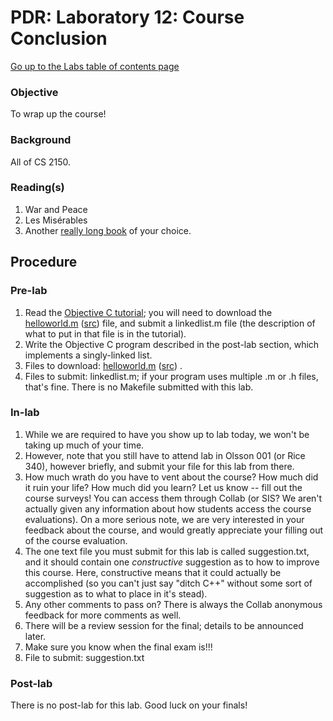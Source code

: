 PDR: Laboratory 12: Course Conclusion
=====================================

[Go up to the Labs table of contents page](../index.html)

### Objective ###

To wrap up the course!

### Background ###

All of CS 2150.


### Reading(s) ###

1. War and Peace
2. Les Mis&eacute;rables
3. Another [really long book](http://en.wikipedia.org/wiki/List_of_longest_novels) of your choice.


Procedure
---------

### Pre-lab ###

1. Read the [Objective C tutorial](../../tutorials/12-objc/index.html); you will need to download the [helloworld.m](../..//tutorials/12-objc/helloworld.m.html) ([src](../..//tutorials/12-objc/helloworld.m)) file, and submit a linkedlist.m file (the description of what to put in that file is in the tutorial).
2. Write the Objective C program described in the post-lab section, which implements a singly-linked list.
3. Files to download: [helloworld.m](../..//tutorials/12-objc/helloworld.m.html) ([src](../..//tutorials/12-objc/helloworld.m))
.
4. Files to submit: linkedlist.m; if your program uses multiple .m or .h files, that's fine.  There is no Makefile submitted with this lab.

### In-lab ###

1. While we are required to have you show up to lab today, we won't be taking up much of your time.
2. However, note that you still have to attend lab in Olsson 001 (or Rice 340), however briefly, and submit your file for this lab from there.
3. How much wrath do you have to vent about the course? How much did it ruin your life? How much did you learn? Let us know -- fill out the course surveys! You can access them through Collab (or SIS? We aren't actually given any information about how students access the course evaluations). On a more serious note, we are very interested in your feedback about the course, and would greatly appreciate your filling out of the course evaluation.
4. The one text file you must submit for this lab is called suggestion.txt, and it should contain one *constructive* suggestion as to how to improve this course. Here, constructive means that it could actually be accomplished (so you can't just say "ditch C++" without some sort of suggestion as to what to place in it's stead).
5. Any other comments to pass on? There is always the Collab anonymous feedback for more comments as well.
6. There will be a review session for the final; details to be announced later.
7. Make sure you know when the final exam is!!!
8. File to submit: suggestion.txt
	
	
### Post-lab ###

There is no post-lab for this lab. Good luck on your finals!
